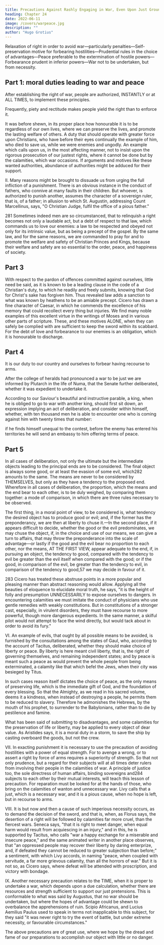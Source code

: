 ```yaml
---
title: Precautions Against Rashly Engaging in War, Even Upon Just Grounds
heading: Chapter 24
date: 2022-06-11
image: /covers/warpeace.jpg
description: ""
author: "Hugo Grotius"
---
```



Relaxation of right in order to avoid war—particularly penalties—Self-preservation motive for forbearing hostilities—Prudential rules in the choice of advantages—Peace preferable to the extermination of hostile powers—Forbearance prudent in inferior powers—War not to be undertaken, but from necessity.


## Part 1: moral duties leading to war and peace

<!-- enter into an investigation of other  prescribe, yet it may not be improper slightly to touch upon certain errors, which it is necessary to obviate, in order to prevent any one from supposing, that,  -->

After establishing the right of war, people are authorized, INSTANTLY or at ALL TIMES, to implement these principles. 

Frequently, piety and rectitude makes people yield the right than to enforce it.

It was before shewn, in its proper place how honourable it is to be regardless of our own lives, where we can preserve the lives, and promote the lasting welfare of others. A duty that should operate with greater force upon Christians, who have before their eyes continually the example of him, who died to save us, while we were enemies and ungodly. An example which calls upon us, in the most affecting manner, not to insist upon the rigorous prosecution of our justest rights, where it cannot be done but by the calamities, which war occasions. If arguments and motives like these wanted authorities, abundance of authorities might be adduced for their support.

II. Many reasons might be brought to dissuade us from urging the full infliction of a punishment. There is an obvious instance in the conduct of fathers, who connive at many faults in their children. But whoever, is authorized to punish another, assumes the character of a sovereign ruler, that is, of a father; in allusion to which St. Augustin, addressing Count Marcellinus, says, "O Christian Judge, fulfil the office of a pious father."

281 Sometimes indeed men are so circumstanced, that to relinquish a right becomes not only a laudable act, but a debt of respect to that law, which commands us to love our enemies: a law to be respected and obeyed not only for its intrinsic value, but as being a precept of the gospel. By the same law, and for the same reasons, we are commanded to pray for and to promote the welfare and safety of Christian Princes and Kings, because their welfare and safety are so essential to the order, peace, and happiness of society.



## Part 3

With respect to the pardon of offences committed against ourselves, little need be said, as it is known to be a leading clause in the code of a Christian's duty, to which he readily and freely submits, knowing that God for Christ's sake has forgiven him. Thus revealed law adds a sanction to what was known by heathens to be an amiable precept. Cicero has drawn a fine character of Caesar, in which he commends the excellence of his memory that could recollect every thing but injuries. We find many noble examples of this excellent virtue in the writings of Moses and in various other parts of scripture. These, and these motives ALONE, when they can safely be complied with are sufficient to keep the sword within its scabbard. For the debt of love and forbearance to our enemies is an obligation, which it is honourable to discharge.


## Part 4

It is our duty to our country and ourselves to forbear having recourse to arms. 

After the college of heralds had pronounced a war to be just we are informed by Plutarch in the life of Numa, that the Senate further deliberated, whether it was expedient to undertake it. 

According to our Saviour's beautiful and instructive parable, a king, when he is obliged to go to war with another king, should first sit down, an expression implying an act of deliberation, and consider within himself, whether, with ten thousand men he is able to encounter one who is coming against him with twenty times that number: 

if he finds himself unequal to the contest, before the enemy has entered his territories he will send an embassy to him offering terms of peace.


## Part 5

In all cases of deliberation, not only the ultimate but the intermediate objects leading to the principal ends are to be considered. The final object is always some good, or at least the evasion of some evil, which282 amounts to the same. The means are never to be considered by THEMSELVES, but only as they have a tendency to the proposed end. Wherefore in all cases of deliberation, the proportion, which the means and the end bear to each other, is to be duly weighed, by comparing them together: a mode of comparison, in which there are three rules necessary to be observed.

The first thing, in a moral point of view, to be considered is, what tendency the desired object has to produce good or evil; and, if the former has the preponderancy, we are then at liberty to chuse it.—In the second place, if it appears difficult to decide, whether the good or the evil predominates, we may chuse the object, if, in the choice and use of our means, we can give a turn to affairs, that may throw the preponderance into the scale of advantage—or lastly if the good and the evil bear no proportion to each other, nor the means, AT THE FIRST VIEW, appear adequate to the end, if, in pursuing an object, the tendency to good, compared with the tendency to evil be greater than the evil itself when compared with the good; or if the good, in comparison of the evil, be greater than the tendency to evil, in comparison of the tendency to good,57 we may decide in favour of it.

283 Cicero has treated these abstruse points in a more popular and pleasing manner than abstract reasoning would allow. Applying all the beauties of eloquence to elucidate moral truth, he says, "it is the height of folly and presumption UNNECESSARILY to expose ourselves to dangers. In encountering calamities we must imitate the conduct of physicians who use gentle remedies with weakly constitutions. But in constitutions of a stronger cast, especially, in virulent disorders, they must have recourse to more powerful, though more dangerous expedients. In the same manner, a skilful pilot would not attempt to face the wind directly, but would tack about in order to avoid its fury."

VI. An example of evils, that ought by all possible means to be avoided, is furnished by the consultations among the states of Gaul, who, according to the account of Tacitus, deliberated, whether they should make choice of liberty or peace. By liberty is here meant civil liberty, that is, the right of governing themselves, and remaining independent states; and by peace is meant such a peace as would prevent the whole people from being exterminated, a calamity like that which befel the Jews, when their city was besieged by Titus.

In such cases reason itself dictates the choice of peace, as the only means of preserving life, which is the immediate gift of God, and the foundation of every blessing. So that the Almighty, as we read in his sacred volume, deems it a kindness, when instead of destroying a people, he permits them to be reduced to slavery. Therefore he admonishes the Hebrews, by the mouth of his prophet, to surrender to the Babylonians, rather than to die by pestilence and famine.

What has been said of submitting to disadvantages, and some calamities for the preservation of life or liberty, may be applied to every object of dear value. As Aristides says, it is a moral duty in a storm, to save the ship by casting overboard the goods, but not the crew.

VII. In exacting punishment it is necessary to use the precaution of avoiding hostilities with a power of equal strength. For to avenge a wrong, or to assert a right by force of arms requires a superiority of strength. So that not only prudence, but a regard for their subjects will at all times deter rulers from involving their people in the calamities of war. A principle of justice too, the sole directress of human affairs, binding sovereigns and284 subjects to each other by their mutual interests, will teach this lesson of precaution. For reparation must be looked for at the hands of those, who bring on the calamities of wanton and unnecessary war. Livy calls that a just, which is a necessary war, and it is a pious cause, when no hope is left, but in recourse to arms.

VIII. It is but now and then a cause of such imperious necessity occurs, as to demand the decision of the sword, and that is, when, as Florus says, the desertion of a right will be followed by calamities far more cruel, than the fiercest wars. Seneca says, "that it is right to meet danger, when equal harm would result from acquiescing in an injury," and in this, he is supported by Tacitus, who calls "war a happy exchange for a miserable and insecure peace," and the same animated writer in another place observes, that "an oppressed people may recover their liberty by daring enterprize, and, if defeated they cannot be reduced to greater subjection than before;" a sentiment, with which Livy accords, in naming "peace, when coupled with servitude, a far more grievous calamity, than all the horrors of war." But it is not so, as Cicero says, where defeat will be attended with proscription, and victory with bondage.

IX. Another necessary precaution relates to the TIME, when it is proper to undertake a war, which depends upon a due calculation, whether there are resources and strength sufficient to support our just pretensions. This is conformable to what was said by Augustus, that no war should be undertaken, but where the hopes of advantage could be shewn to overbalance the apprehensions of ruin. Scipio Africanus, and Lucius Aemilius Paulus used to speak in terms not inapplicable to this subject, for they said "it was never right to try the event of battle, but under extreme necessity, or favourable circumstances."

The above precautions are of great use, where we hope by the dread and fame of our preparations to accomplish our object with little or no danger.


